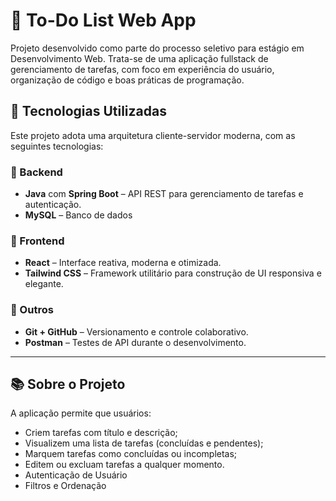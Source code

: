 # 📝 To-Do List Web App

Projeto desenvolvido como parte do processo seletivo para estágio em Desenvolvimento Web. Trata-se de uma aplicação fullstack de gerenciamento de tarefas, com foco em experiência do usuário, organização de código e boas práticas de programação.

## 🚀 Tecnologias Utilizadas

Este projeto adota uma arquitetura cliente-servidor moderna, com as seguintes tecnologias:

### 🔧 Backend
- **Java** com **Spring Boot** – API REST para gerenciamento de tarefas e autenticação.
- **MySQL** – Banco de dados

### 🎨 Frontend
- **React** – Interface reativa, moderna e otimizada.
- **Tailwind CSS** – Framework utilitário para construção de UI responsiva e elegante.

### 🧪 Outros
- **Git + GitHub** – Versionamento e controle colaborativo.
- **Postman** – Testes de API durante o desenvolvimento.

---

## 📚 Sobre o Projeto

A aplicação permite que usuários:

- Criem tarefas com título e descrição;
- Visualizem uma lista de tarefas (concluídas e pendentes);
- Marquem tarefas como concluídas ou incompletas;
- Editem ou excluam tarefas a qualquer momento.
- Autenticação de Usuário  
- Filtros e Ordenação
